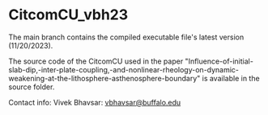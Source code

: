 # CitcomCU_vbh23
The main branch contains the compiled executable file's latest version (11/20/2023).

The source code of the CitcomCU used in the paper "Influence-of-initial-slab-dip,-inter-plate-coupling,-and-nonlinear-rheology-on-dynamic-weakening-at-the-lithosphere-asthenosphere-boundary" is available in the source folder.

Contact info:
Vivek Bhavsar: vbhavsar@buffalo.edu
